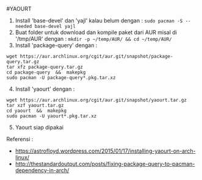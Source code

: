 #YAOURT

1. Install 'base-devel' dan 'yajl' kalau belum dengan : `sudo pacman -S --needed base-devel yajl`
2. Buat folder untuk download dan kompile paket dari AUR misal di '/tmp/AUR' dengan : `mkdir -p ~/temp/AUR/ && cd ~/temp/AUR/`
3. Install 'package-query' dengan :
  ```
  wget https://aur.archlinux.org/cgit/aur.git/snapshot/package-query.tar.gz
  tar xfz package-query.tar.gz
  cd package-query  &&  makepkg
  sudo pacman -U package-query*.pkg.tar.xz
  ```

4. Install 'yaourt' dengan :
  ```
  wget https://aur.archlinux.org/cgit/aur.git/snapshot/yaourt.tar.gz
  tar xzf yaourt.tar.gz
  cd yaourt  &&  makepkg
  sudo pacman -U yaourt*.pkg.tar.xz
  ```

5. Yaourt siap dipakai


Referensi :
- https://astrofloyd.wordpress.com/2015/01/17/installing-yaourt-on-arch-linux/
- http://thestandardoutput.com/posts/fixing-package-query-to-pacman-dependency-in-arch/
